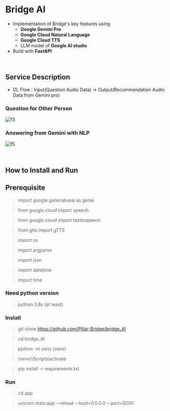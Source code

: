 # Bridge AI

- Implementation of Bridge's key features using<br>
  - <b>Google Gemini Pro<br>
  - Google Cloud Natural Language<br>
  - Google Cloud TTS</b><br>
  - LLM model of <b>Google AI studio</b>
- Build with <b>FastAPI</b>

<br>

## Service Description

- DL Flow : Input(Question Audio Data) → Output(Recommendation Audio Data from Gemini pro)

### Question for Other Person
![f3](https://github.com/Pillar-Bridge/bridge_AI/assets/54443308/d08e0c8f-3539-4e1b-99e7-0faadbe6fc78)


### Answering from Gemini with NLP
![f5](https://github.com/Pillar-Bridge/bridge_AI/assets/54443308/3516b05a-fc32-4f80-89c0-b38c1c1b631d)



<br> 

## How to Install and Run

## Prerequisite

> import google.generativeai as genai

> from google.cloud import speech

> from google.cloud import texttospeech

> from gtts import gTTS 

> import os

> import argparse

> import json

> import datetime

> import time



### Need python version

> python 3.8x (at least)


### Install

> git clone https://github.com/Pillar-Bridge/bridge_AI

> cd bridge_AI

> python -m venv (venv)

> (venv)\Scripts\activate

> pip install -r requirements.txt


### Run

> cd app

> uvicorn main:app --reload --host=0.0.0.0 --port=5000


